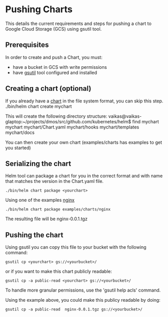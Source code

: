 # Pushing Charts

This details the current requirements and steps for pushing a chart to
Google Cloud Storage (GCS) using gsutil tool.

## Prerequisites

In order to create and push a Chart, you must:
* have a bucket in GCS with write permissions
* have [gsutil](https://cloud.google.com/storage/docs/gsutil) tool configured and installed

## Creating a chart (optional)

If you already have a [chart](./design/chart_format.md) in the file system format, you can
skip this step.
./bin/helm chart create mychart

This will create the following directory structure:
vaikas@vaikas-glaptop:~/projects/dmos/src/github.com/kubernetes/helm$ find mychart
mychart
mychart/Chart.yaml
mychart/hooks
mychart/templates
mychart/docs

You can then create your own chart (examples/charts has examples to get you started)

## Serializing the chart

Helm tool can package a chart for you in the correct format and with name that
matches the version in the Chart.yaml file.

```
./bin/helm chart package <yourchart>
```

Using one of the examples [nginx](examples/charts/nginx/Chart.yaml)

```
./bin/helm chart package examples/charts/nginx
```

The resulting file will be nginx-0.0.1.tgz

## Pushing the chart

Using gsutil you can copy this file to your bucket with the following command:
```
gsutil cp <yourchart> gs://<yourbucket>/
```
or if you want to make this chart publicly readable:
```
gsutil cp -a public-read <yourchart> gs://<yourbucket>/
```

To handle more granular permissions, use the 'gsutil help acls' command.

Using the example above, you could make this publicy readable by doing:
```
gsutil cp -a public-read  nginx-0.0.1.tgz gs://<yourbucket>/
```



